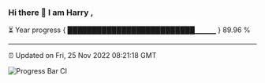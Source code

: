 ### Hi there 👋 I am Harry , 

⏳ Year progress { ██████████████████████████▁▁▁▁ } 89.96 %

---

⏰ Updated on Fri, 25 Nov 2022 08:21:18 GMT

![Progress Bar CI](https://github.com/duykhang68/duykhang68/workflows/Progress%20Bar%20CI/badge.svg)
